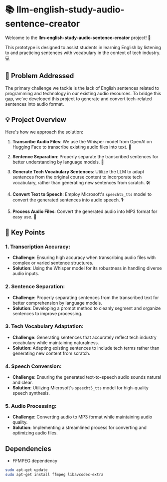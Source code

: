 # 📚 llm-english-study-audio-sentence-creator

Welcome to the **llm-english-study-audio-sentence-creator** project! 🎉 

This prototype is designed to assist students in learning English by listening to and practicing sentences with vocabulary in the context of tech industry. 💻

## 🚀 Problem Addressed

The primary challenge we tackle is the lack of English sentences related to programming and technology in our existing audio resources. To bridge this gap, we've developed this project to generate and convert tech-related sentences into audio format.

## 💡 Project Overview

Here's how we approach the solution:

1. **Transcribe Audio Files**: We use the Whisper model from OpenAI on Hugging Face to transcribe existing audio files into text. 📝
   
2. **Sentence Separation**: Properly separate the transcribed sentences for better understanding by language models. 🧩

3. **Generate Tech Vocabulary Sentences**: Utilize the LLM to adapt sentences from the original course content to incorporate tech vocabulary, rather than generating new sentences from scratch. 🛠️

4. **Convert Text to Speech**: Employ Microsoft's `speecht5_tts` model to convert the generated sentences into audio speech. 🎙️

5. **Process Audio Files**: Convert the generated audio into MP3 format for easy use. 🎵

## 🔑 Key Points

### 1. **Transcription Accuracy**: 
   - **Challenge**: Ensuring high accuracy when transcribing audio files with complex or varied sentence structures.
   - **Solution**: Using the Whisper model for its robustness in handling diverse audio inputs.

### 2. **Sentence Separation**: 
   - **Challenge**: Properly separating sentences from the transcribed text for better comprehension by language models.
   - **Solution**: Developing a prompt method to cleanly segment and organize sentences to improve processing.

### 3. **Tech Vocabulary Adaptation**:
   - **Challenge**: Generating sentences that accurately reflect tech industry vocabulary while maintaining naturalness.
   - **Solution**: Adapting existing sentences to include tech terms rather than generating new content from scratch.

### 4. **Speech Conversion**:
   - **Challenge**: Ensuring the generated text-to-speech audio sounds natural and clear.
   - **Solution**: Utilizing Microsoft's `speecht5_tts` model for high-quality speech synthesis.

### 5. **Audio Processing**:
   - **Challenge**: Converting audio to MP3 format while maintaining audio quality.
   - **Solution**: Implementing a streamlined process for converting and optimizing audio files.


## Dependencies
  - FFMPEG dependency  
```bash
sudo apt-get update  
sudo apt-get install ffmpeg libavcodec-extra  
```
